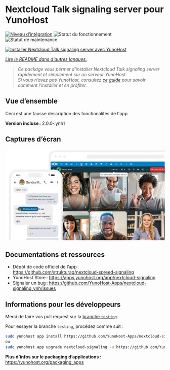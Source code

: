 <!--
Nota bene : ce README est automatiquement généré par <https://github.com/YunoHost/apps/tree/master/tools/readme_generator>
Il NE doit PAS être modifié à la main.
-->

# Nextcloud Talk signaling server pour YunoHost

[![Niveau d’intégration](https://dash.yunohost.org/integration/nextcloud-signaling.svg)](https://ci-apps.yunohost.org/ci/apps/nextcloud-signaling/) ![Statut du fonctionnement](https://ci-apps.yunohost.org/ci/badges/nextcloud-signaling.status.svg) ![Statut de maintenance](https://ci-apps.yunohost.org/ci/badges/nextcloud-signaling.maintain.svg)

[![Installer Nextcloud Talk signaling server avec YunoHost](https://install-app.yunohost.org/install-with-yunohost.svg)](https://install-app.yunohost.org/?app=nextcloud-signaling)

*[Lire le README dans d'autres langues.](./ALL_README.md)*

> *Ce package vous permet d’installer Nextcloud Talk signaling server rapidement et simplement sur un serveur YunoHost.*  
> *Si vous n’avez pas YunoHost, consultez [ce guide](https://yunohost.org/install) pour savoir comment l’installer et en profiter.*

## Vue d’ensemble

Ceci est une fausse description des fonctionalités de l'app


**Version incluse :** 2.0.0~ynh1

## Captures d’écran

![Capture d’écran de Nextcloud Talk signaling server](./doc/screenshots/nextcloud-hub7-talk-preview.webp)

## Documentations et ressources

- Dépôt de code officiel de l’app : <https://github.com/strukturag/nextcloud-spreed-signaling>
- YunoHost Store : <https://apps.yunohost.org/app/nextcloud-signaling>
- Signaler un bug : <https://github.com/YunoHost-Apps/nextcloud-signaling_ynh/issues>

## Informations pour les développeurs

Merci de faire vos pull request sur la [branche `testing`](https://github.com/YunoHost-Apps/nextcloud-signaling_ynh/tree/testing).

Pour essayer la branche `testing`, procédez comme suit :

```bash
sudo yunohost app install https://github.com/YunoHost-Apps/nextcloud-signaling_ynh/tree/testing --debug
ou
sudo yunohost app upgrade nextcloud-signaling -u https://github.com/YunoHost-Apps/nextcloud-signaling_ynh/tree/testing --debug
```

**Plus d’infos sur le packaging d’applications :** <https://yunohost.org/packaging_apps>
